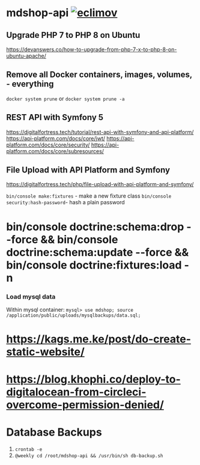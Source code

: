 # mdshop-api [![eclimov](https://circleci.com/gh/eclimov/mdshop-api.svg?style=svg)](https://circleci.com/gh/eclimov/mdshop-api)

## Upgrade PHP 7 to PHP 8 on Ubuntu
https://devanswers.co/how-to-upgrade-from-php-7-x-to-php-8-on-ubuntu-apache/

## Remove all Docker containers, images, volumes, - everything
`docker system prune` or `docker system prune -a`

## REST API with Symfony 5
https://digitalfortress.tech/tutorial/rest-api-with-symfony-and-api-platform/
https://api-platform.com/docs/core/jwt/
https://api-platform.com/docs/core/security/
https://api-platform.com/docs/core/subresources/

## File Upload with API Platform and Symfony
https://digitalfortress.tech/php/file-upload-with-api-platform-and-symfony/

`bin/console make:fixtures` - make a new fixture class
`bin/console security:hash-password`- hash a plain password

# bin/console doctrine:schema:drop --force && bin/console doctrine:schema:update --force && bin/console doctrine:fixtures:load -n
### Load mysql data
Within mysql container: `mysql> use mdshop; source /application/public/uploads/mysqlbackups/data.sql;`

# https://kags.me.ke/post/do-create-static-website/
# https://blog.khophi.co/deploy-to-digitalocean-from-circleci-overcome-permission-denied/

# Database Backups
1. `crontab -e`
2. `@weekly cd /root/mdshop-api && /usr/bin/sh db-backup.sh`
